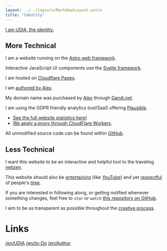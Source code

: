 ```yaml
---
layout: ../../layouts/MarkdownLayout.astro
title: "Identity"
---
```


[I am UDIA, the identity.](/)

## More Technical

I am a website running on the [Astro web framework](https://astro.build/).

Interactive JavaScript UI components use the [Svelte framework](https://svelte.dev/).

I am hosted on [Cloudflare Pages](https://pages.cloudflare.com/).

I am [authored by Alex][alex].

My domain name was purchased by [Alex][alex] through [Gandi.net](https://www.gandi.net).

I am using the GDPR friendly analytics tool/SaaS offering [Plausible](https://plausible.io).

- [See the full website statistics here!](https://plausible.io/u0.vc)
- [We apply a proxy through CloudFlare Workers](https://plausible.io/docs/proxy/guides/cloudflare).

All unmodified source code can be found within [GitHub](https://github.com/udiaca/u0.vc).

## Less Technical

I want this website to be an interactive and helpful tool to the traveling [netizen](https://en.wikipedia.org/wiki/Netizen).

This website should also be [entertaining](https://en.wikipedia.org/wiki/Entertainment) (like [YouTube](https://www.youtube.com/)) and yet [respectful](https://en.wikipedia.org/wiki/Respect) of people's [time](https://en.wikipedia.org/wiki/Time).

If you are interested in following along, or getting notified whenever something changes, feel free to `star` or `watch` [this repository on GitHub](https://github.com/udiaca/u0.vc).

I aim to be as transparent as possible throughout the [creative process](https://www.youtube.com/watch?v=LqwEfZm9-nw).

# Links

[/en/UDIA](/en/)
[/en/to-Do](/en/todo)
[/en/Author](/en/author)

[alex]: https://udia.ca/about
